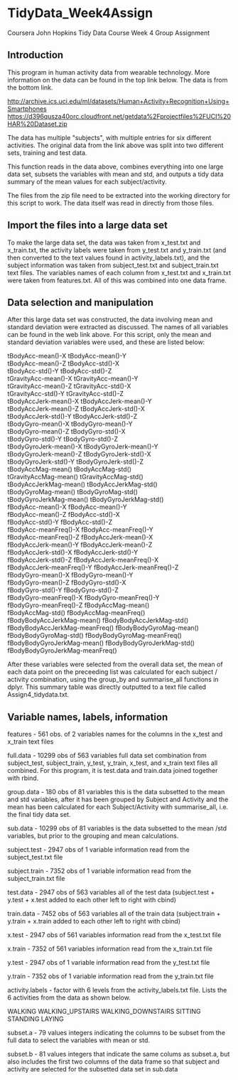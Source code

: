 # TidyData_Week4Assign
Coursera John Hopkins Tidy Data Course Week 4 Group Assignment


## Introduction
This program in human activity data from wearable technology.  More information
on the data can be found in the top link below.  The data is from the bottom link.

http://archive.ics.uci.edu/ml/datasets/Human+Activity+Recognition+Using+Smartphones 
https://d396qusza40orc.cloudfront.net/getdata%2Fprojectfiles%2FUCI%20HAR%20Dataset.zip 


The data has multiple "subjects", with multiple entries for six different activities.  The original data from the link above was split into two different sets, training and test data.

This function reads in the data above, combines everything into one large data set, subsets the variables with mean and std, and outputs a tidy data summary of the mean values for each subject/activity.

The files from the zip file need to be extracted into the working directory for this
script to work.  The data itself was read in directly from those files.


## Import the files into a large data set

To make the large data set, the data was taken from x_test.txt and x_train.txt, the activity labels were taken from y_test.txt and y_train.txt (and then converted to the text values found in activity_labels.txt), and the subject information was taken from subject_test.txt and subject_train.txt text files.  The variables names of each column from x_test.txt and x_train.txt were taken from features.txt.  All of this was combined into one data frame.


## Data selection and manipulation

After this large data set was constructed, the data involving mean and standard
deviation were extracted as discussed. The names of all variables can be found in the web link above.  For this script, only the mean and standard deviation variables were used, and these are listed below:

 tBodyAcc-mean()-X               tBodyAcc-mean()-Y              
 tBodyAcc-mean()-Z               tBodyAcc-std()-X               
 tBodyAcc-std()-Y                tBodyAcc-std()-Z               
 tGravityAcc-mean()-X            tGravityAcc-mean()-Y           
 tGravityAcc-mean()-Z            tGravityAcc-std()-X            
 tGravityAcc-std()-Y             tGravityAcc-std()-Z            
 tBodyAccJerk-mean()-X           tBodyAccJerk-mean()-Y          
 tBodyAccJerk-mean()-Z           tBodyAccJerk-std()-X           
 tBodyAccJerk-std()-Y            tBodyAccJerk-std()-Z           
 tBodyGyro-mean()-X              tBodyGyro-mean()-Y             
 tBodyGyro-mean()-Z              tBodyGyro-std()-X              
 tBodyGyro-std()-Y               tBodyGyro-std()-Z              
 tBodyGyroJerk-mean()-X          tBodyGyroJerk-mean()-Y         
 tBodyGyroJerk-mean()-Z          tBodyGyroJerk-std()-X          
 tBodyGyroJerk-std()-Y           tBodyGyroJerk-std()-Z          
 tBodyAccMag-mean()              tBodyAccMag-std()              
 tGravityAccMag-mean()           tGravityAccMag-std()           
 tBodyAccJerkMag-mean()          tBodyAccJerkMag-std()          
 tBodyGyroMag-mean()             tBodyGyroMag-std()             
 tBodyGyroJerkMag-mean()         tBodyGyroJerkMag-std()         
 fBodyAcc-mean()-X               fBodyAcc-mean()-Y              
 fBodyAcc-mean()-Z               fBodyAcc-std()-X               
 fBodyAcc-std()-Y                fBodyAcc-std()-Z               
 fBodyAcc-meanFreq()-X           fBodyAcc-meanFreq()-Y          
 fBodyAcc-meanFreq()-Z           fBodyAccJerk-mean()-X          
 fBodyAccJerk-mean()-Y           fBodyAccJerk-mean()-Z          
 fBodyAccJerk-std()-X            fBodyAccJerk-std()-Y           
 fBodyAccJerk-std()-Z            fBodyAccJerk-meanFreq()-X      
 fBodyAccJerk-meanFreq()-Y       fBodyAccJerk-meanFreq()-Z      
 fBodyGyro-mean()-X              fBodyGyro-mean()-Y             
 fBodyGyro-mean()-Z              fBodyGyro-std()-X              
 fBodyGyro-std()-Y               fBodyGyro-std()-Z              
 fBodyGyro-meanFreq()-X          fBodyGyro-meanFreq()-Y         
 fBodyGyro-meanFreq()-Z          fBodyAccMag-mean()             
 fBodyAccMag-std()               fBodyAccMag-meanFreq()         
 fBodyBodyAccJerkMag-mean()      fBodyBodyAccJerkMag-std()      
 fBodyBodyAccJerkMag-meanFreq()  fBodyBodyGyroMag-mean()        
 fBodyBodyGyroMag-std()          fBodyBodyGyroMag-meanFreq()    
 fBodyBodyGyroJerkMag-mean()     fBodyBodyGyroJerkMag-std()     
 fBodyBodyGyroJerkMag-meanFreq()



After these variables were selected from the overall data set, the mean of each data point on the preceeding list was calculated for each subject / activity combination, using the group_by and summarise_all functions in dplyr.  This summary table was directly outputted to a text file called Assign4_tidydata.txt.



## Variable names, labels, information

features - 561 obs. of 2 variables
        names for the columns in the x_test and x_train text files
        
full.data - 10299 obs of 563 variables
        full data set combination from subject_test, subject_train, y_test, y_train, x_test, and x_train text files all combined.  For this program, it is test.data and train.data joined together with rbind.
        

group.data - 180 obs of 81 variables
        this is the data subsetted to the mean and std variables, after it has been grouped by Subject and Activity and the mean has been calculated for each Subject/Activity with summarise_all, i.e. the final tidy data set.
        

sub.data - 10299 obs of 81 variables
        is the data subsetted to the mean /std variables, but prior to the grouping and mean calculations.


subject.test - 2947 obs of 1 variable
        information read from the subject_test.txt file

subject.train - 7352 obs of 1 variable
        information read from the subject_train.txt file

test.data - 2947 obs of 563 variables
        all of the test data (subject.test + y.test + x.test added to each other left to right with cbind)


train.data - 7452 obs of 563 variables
        all of the train data (subject.train + y.train + x.train added to each other left to right with cbind)

x.test - 2947 obs of 561 variables
        information read from the x_test.txt file


x.train - 7352 of 561 variables
        information read from the x_train.txt file

y.test - 2947 obs of 1 variable
        information read from the y_test.txt file


y.train - 7352 obs of 1 variable
        information read from the y_train.txt file


activity.labels - factor with 6 levels
        from the activity_labels.txt file. Lists the 6 activities from the data as shown below.

WALKING            WALKING_UPSTAIRS   WALKING_DOWNSTAIRS SITTING           
STANDING           LAYING      


subset.a - 79 values
        integers indicating the columns to be subset from the full data to select the variables with mean or std.


subset.b - 81 values
        integers that indicate the same colums as subset.a, but also includes the first two columns of the data frame so that subject and activity are selected for the subsetted data set in sub.data

